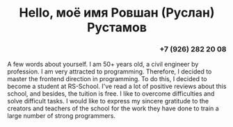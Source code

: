 <h1 align="center"> Hello, моё имя Ровшан (Руслан) Рустамов </h1>
<h3 align="right" >+7 (926) 282 20 08</h3>
A few words about yourself. I am 50+ years old, a civil engineer by profession. I am very attracted to programming. Therefore, I decided to master the frontend direction in programming. To do this, I decided to become a student at RS-School. I've read a lot of positive reviews about this school, and besides, the tuition is free. I like to overcome difficulties and solve difficult tasks. I would like to express my sincere gratitude to the creators and teachers of the school for the work they have done to train a large number of strong programmers.


